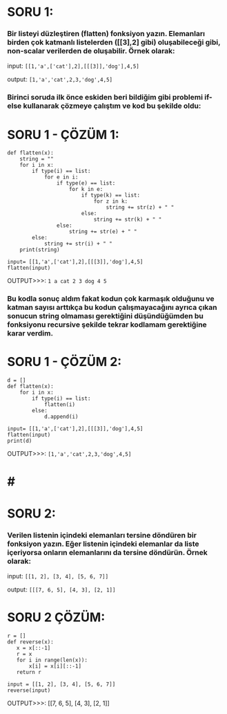 # SORU 1: 
### Bir listeyi düzleştiren (flatten) fonksiyon yazın. Elemanları birden çok katmanlı listelerden ([[3],2] gibi) oluşabileceği gibi, non-scalar verilerden de oluşabilir. Örnek olarak:
input: `[[1,'a',['cat'],2],[[[3]],'dog'],4,5]`

output: `[1,'a','cat',2,3,'dog',4,5]`

### Birinci soruda ilk önce eskiden beri bildiğim gibi problemi if-else kullanarak çözmeye çalıştım ve kod bu şekilde oldu:
# SORU 1 - ÇÖZÜM 1:
	def flatten(x):
	    string = ""
	    for i in x:
	        if type(i) == list:
	            for e in i:
	                if type(e) == list:
	                    for k in e:
	                        if type(k) == list:
	                            for z in k:
	                                string += str(z) + " "
	                        else: 
	                            string += str(k) + " "
	                else:
	                    string += str(e) + " "
	        else:
	            string += str(i) + " "
	    print(string)
	    
	input= [[1,'a',['cat'],2],[[[3]],'dog'],4,5]
    flatten(input)
  
OUTPUT>>>:	`1 a cat 2 3 dog 4 5`

### Bu kodla sonuç aldım fakat kodun çok karmaşık olduğunu ve katman sayısı arttıkça bu kodun çalışmayacağını ayrıca çıkan sonucun string olmaması gerektiğini düşündüğümden bu fonksiyonu recursive şekilde tekrar kodlamam gerektiğine karar verdim.
# SORU 1 - ÇÖZÜM 2:
	d = []
	def flatten(x):
	    for i in x:
	        if type(i) == list:
	            flatten(i)
	        else:
	            d.append(i)
	            
	input= [[1,'a',['cat'],2],[[[3]],'dog'],4,5]
	flatten(input)
	print(d)

OUTPUT>>>:	 `[1,'a','cat',2,3,'dog',4,5]`

# # #
# SORU 2:
### Verilen listenin içindeki elemanları tersine döndüren bir fonksiyon yazın. Eğer listenin içindeki elemanlar da liste içeriyorsa onların elemanlarını da tersine döndürün. Örnek olarak:
input: `[[1, 2], [3, 4], [5, 6, 7]]`

output: `[[[7, 6, 5], [4, 3], [2, 1]]`

# SORU 2 ÇÖZÜM:
	r = []
	def reverse(x):
	   x = x[::-1]
	   r = x
	   for i in range(len(x)):
	       x[i] = x[i][::-1]
	   return r
	
	input = [[1, 2], [3, 4], [5, 6, 7]]
	reverse(input)

OUTPUT>>>: 	[[7, 6, 5], [4, 3], [2, 1]]
